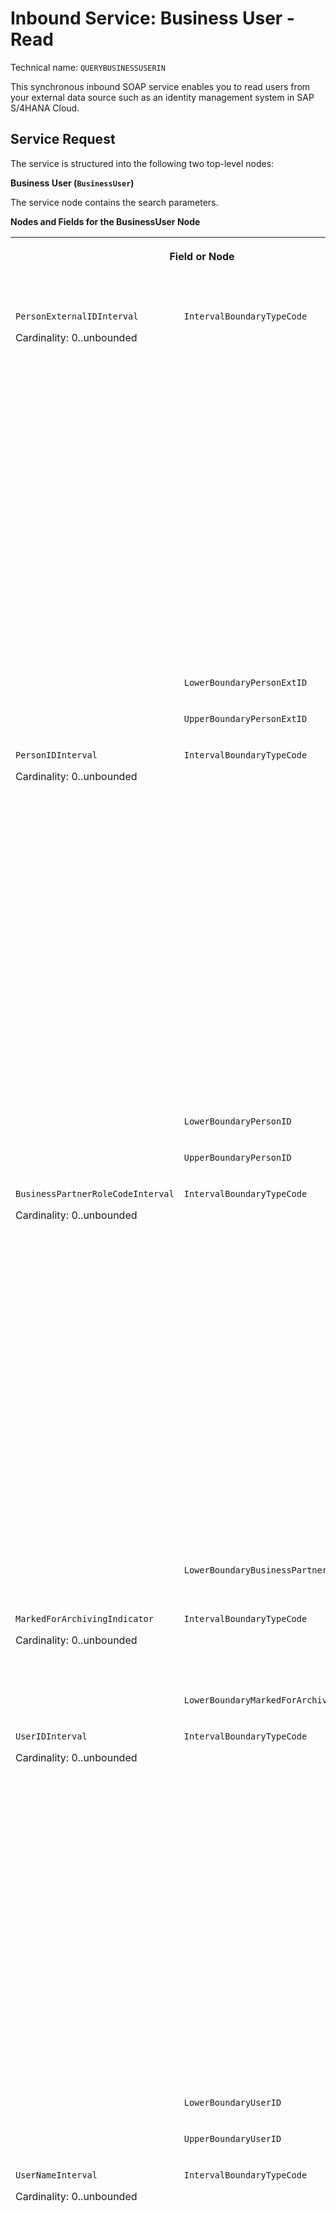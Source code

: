 <!-- loio535e7af5291e48c18deb717167aaa8ef -->

# Inbound Service: Business User - Read



Technical name: `QUERYBUSINESSUSERIN`

This synchronous inbound SOAP service enables you to read users from your external data source such as an identity management system in SAP S/4HANA Cloud.



<a name="loio535e7af5291e48c18deb717167aaa8ef__section_gcn_jn5_qcb"/>

## Service Request

The service is structured into the following two top-level nodes:

**Business User \(`BusinessUser`\)**

The service node contains the search parameters.

**Nodes and Fields for the BusinessUser Node**


<table>
<tr>
<th valign="top" colspan="2">

Field or Node



</th>
<th valign="top">

Description



</th>
<th valign="top">

Maximum Field Length



</th>
<th valign="top">

Cardinality



</th>
</tr>
<tr>
<td valign="top" rowspan="3">

`PersonExternalIDInterval`

Cardinality: 0..unbounded



</td>
<td valign="top">

 `IntervalBoundaryTypeCode` 



</td>
<td valign="top">

The following values exist:

-   1- Equal

    No upper boundary value must be set.

-   3 - Between

    Upper boundary value is mandatory.

-   6 - Lower than

    Upper boundary value is optional.

-   7 - Lower equal

    Upper boundary value is optional.

-   8 - Greater than

    Upper boundary value is optional.

-   9 - Greater equal

    Upper boundary value is optional.


This field is mandatory if `LowerBoundaryPersonExtID` is set.



</td>
<td valign="top">

1



</td>
<td valign="top">

1



</td>
</tr>
<tr>
<td valign="top">

 `LowerBoundaryPersonExtID` 



</td>
<td valign="top">

Employee name



</td>
<td valign="top">

60



</td>
<td valign="top">

0..1



</td>
</tr>
<tr>
<td valign="top">

 `UpperBoundaryPersonExtID` 



</td>
<td valign="top">



</td>
<td valign="top">

60



</td>
<td valign="top">

0..1



</td>
</tr>
<tr>
<td valign="top" rowspan="3">

`PersonIDInterval`

Cardinality: 0..unbounded



</td>
<td valign="top">

 `IntervalBoundaryTypeCode` 



</td>
<td valign="top">

The following values exist:

-   1- Equal

    No upper boundary value must be set.

-   3 - Between

    Upper boundary value is mandatory.

-   6 - Lower than

    Upper boundary value is optional.

-   7 - Lower equal

    Upper boundary value is optional.

-   8 - Greater than

    Upper boundary value is optional.

-   9 - Greater equal

    Upper boundary value is optional.


This field is mandatory if `LowerBoundaryPersonID` is set.



</td>
<td valign="top">

1



</td>
<td valign="top">

1



</td>
</tr>
<tr>
<td valign="top">

 `LowerBoundaryPersonID` 



</td>
<td valign="top">



</td>
<td valign="top">

10



</td>
<td valign="top">

0..1



</td>
</tr>
<tr>
<td valign="top">

 `UpperBoundaryPersonID` 



</td>
<td valign="top">



</td>
<td valign="top">

10



</td>
<td valign="top">

0..1



</td>
</tr>
<tr>
<td valign="top" rowspan="2">

`BusinessPartnerRoleCodeInterval`

Cardinality: 0..unbounded



</td>
<td valign="top">

 `IntervalBoundaryTypeCode` 



</td>
<td valign="top">

The following values exist:

-   1- Equal

    No upper boundary value must be set.

-   3 - Between

    Upper boundary value is mandatory.

-   6 - Lower than

    Upper boundary value is optional.

-   7 - Lower equal

    Upper boundary value is optional.

-   8 - Greater than

    Upper boundary value is optional.

-   9 - Greater equal

    Upper boundary value is optional.


This field is mandatory if `LowerBoundaryBusinessPartnerRoleCode` is set.



</td>
<td valign="top">

1



</td>
<td valign="top">

1



</td>
</tr>
<tr>
<td valign="top">

 `LowerBoundaryBusinessPartnerRoleCode` 



</td>
<td valign="top">

Only business partner role code BUP003 \(Employee\) is supported.



</td>
<td valign="top">

6



</td>
<td valign="top">

0..1



</td>
</tr>
<tr>
<td valign="top" rowspan="2">

`MarkedForArchivingIndicator`

Cardinality: 0..unbounded



</td>
<td valign="top">

 `IntervalBoundaryTypeCode` 



</td>
<td valign="top">

The following values exist:

-   True

-   False




</td>
<td valign="top">

 



</td>
<td valign="top">

1



</td>
</tr>
<tr>
<td valign="top">

 `LowerBoundaryMarkedForArchivingIndicator` 



</td>
<td valign="top">

 



</td>
<td valign="top">

1



</td>
<td valign="top">

0..1



</td>
</tr>
<tr>
<td valign="top" rowspan="3">

`UserIDInterval`

Cardinality: 0..unbounded



</td>
<td valign="top">

 `IntervalBoundaryTypeCode` 



</td>
<td valign="top">

The following values exist:

-   1- Equal

    No upper boundary value must be set.

-   3 - Between

    Upper boundary value is mandatory.

-   6 - Lower than

    Upper boundary value is optional.

-   7 - Lower equal

    Upper boundary value is optional.

-   8 - Greater than

    Upper boundary value is optional.

-   9 - Greater equal

    Upper boundary value is optional.


This field is mandatory if `LowerBoundaryUserID` is set.



</td>
<td valign="top">

1



</td>
<td valign="top">

1



</td>
</tr>
<tr>
<td valign="top">

 `LowerBoundaryUserID` 



</td>
<td valign="top">



</td>
<td valign="top">

12



</td>
<td valign="top">

0..1



</td>
</tr>
<tr>
<td valign="top">

 `UpperBoundaryUserID` 



</td>
<td valign="top">



</td>
<td valign="top">

12



</td>
<td valign="top">

0..1



</td>
</tr>
<tr>
<td valign="top" rowspan="3">

`UserNameInterval`

Cardinality: 0..unbounded



</td>
<td valign="top">

 `IntervalBoundaryTypeCode` 



</td>
<td valign="top">

The following values exist:

-   1- Equal

    No upper boundary value must be set.

-   3 - Between

    Upper boundary value is mandatory.

-   6 - Lower than

    Upper boundary value is optional.

-   7 - Lower equal

    Upper boundary value is optional.

-   8 - Greater than

    Upper boundary value is optional.

-   9 - Greater equal

    Upper boundary value is optional.


This field is mandatory if `LowerBoundaryUserName` is set.



</td>
<td valign="top">

1



</td>
<td valign="top">

1



</td>
</tr>
<tr>
<td valign="top">

 `LowerBoundaryUserName` 



</td>
<td valign="top">



</td>
<td valign="top">

40



</td>
<td valign="top">

0..1



</td>
</tr>
<tr>
<td valign="top">

 `UpperBoundaryUserName` 



</td>
<td valign="top">



</td>
<td valign="top">

40



</td>
<td valign="top">

0..1



</td>
</tr>
<tr>
<td valign="top" rowspan="3">

`FirstNameInterval`

Cardinality: 0..unbounded



</td>
<td valign="top">

 `IntervalBoundaryTypeCode` 



</td>
<td valign="top">

The following values exist:

-   1- Equal

    No upper boundary value must be set.

-   3 - Between

    Upper boundary value is mandatory.

-   6 - Lower than

    Upper boundary value is optional.

-   7 - Lower equal

    Upper boundary value is optional.

-   8 - Greater than

    Upper boundary value is optional.

-   9 - Greater equal

    Upper boundary value is optional.


This field is mandatory if `LowerBoundaryFirstName` is set.



</td>
<td valign="top">

1



</td>
<td valign="top">

1



</td>
</tr>
<tr>
<td valign="top">

 `LowerBoundaryFirstName` 



</td>
<td valign="top">



</td>
<td valign="top">

35



</td>
<td valign="top">

0..1



</td>
</tr>
<tr>
<td valign="top">

 `UpperBoundaryFirstName` 



</td>
<td valign="top">



</td>
<td valign="top">

35



</td>
<td valign="top">

0..1



</td>
</tr>
<tr>
<td valign="top" rowspan="3">

`LastNameInterval`

Cardinality: 0..unbounded



</td>
<td valign="top">

 `IntervalBoundaryTypeCode` 



</td>
<td valign="top">

The following values exist:

-   1- Equal

    No upper boundary value must be set.

-   3 - Between

    Upper boundary value is mandatory.

-   6 - Lower than

    Upper boundary value is optional.

-   7 - Lower equal

    Upper boundary value is optional.

-   8 - Greater than

    Upper boundary value is optional.

-   9 - Greater equal

    Upper boundary value is optional.


This field is mandatory if `LowerBoundaryLastName` is set.



</td>
<td valign="top">

1



</td>
<td valign="top">

1



</td>
</tr>
<tr>
<td valign="top">

 `LowerBoundaryLastName` 



</td>
<td valign="top">

 



</td>
<td valign="top">

40



</td>
<td valign="top">

0..1



</td>
</tr>
<tr>
<td valign="top">

 `UpperBoundaryLastName` 



</td>
<td valign="top">

 



</td>
<td valign="top">

40



</td>
<td valign="top">

0..1



</td>
</tr>
<tr>
<td valign="top" rowspan="3">

`EmailAddressInterval`

Cardinality: 0..unbounded



</td>
<td valign="top">

 `IntervalBoundaryTypeCode` 



</td>
<td valign="top">

 



</td>
<td valign="top">

1



</td>
<td valign="top">

1



</td>
</tr>
<tr>
<td valign="top">

 `LowerBoundaryEmailAddress` 



</td>
<td valign="top">



</td>
<td valign="top">

241



</td>
<td valign="top">

0..1



</td>
</tr>
<tr>
<td valign="top">

 `UpperBoundaryEmailAddress` 



</td>
<td valign="top">



</td>
<td valign="top">

241



</td>
<td valign="top">

0..1



</td>
</tr>
</table>

**Query Processing Conditions \(`QueryProcessingConditions`\)**

The service nodes contain the service's business data.

**Fields for the QueryProcessingConditions Node**


<table>
<tr>
<th valign="top">

Field



</th>
<th valign="top">

Description



</th>
<th valign="top">

Maximum Field Length



</th>
<th valign="top">

Cardinality



</th>
</tr>
<tr>
<td valign="top">

 `QueryHitsTotalNumberIndicator` 



</td>
<td valign="top">

The following values exist:

-   True

-   False \(default\)




</td>
<td valign="top">

 



</td>
<td valign="top">

1



</td>
</tr>
<tr>
<td valign="top">

 `QueryHitsMaximumNumberValue` 



</td>
<td valign="top">

Enter the maximum number of hits. If no value is entered, the default is automatically set to 1000.



</td>
<td valign="top">

999999999



</td>
<td valign="top">

0..1



</td>
</tr>
<tr>
<td valign="top">

 `QueryHitsUnlimitedIndicator` 



</td>
<td valign="top">

The following values exist:

-   True

-   False \(default\)


Set **True** to get all data based on selection criteria.



</td>
<td valign="top">



</td>
<td valign="top">

1



</td>
</tr>
<tr>
<td valign="top">

 `QueryLastReturnedObjectID` 



</td>
<td valign="top">

The following values exist:

-   True

-   False \(default\)


If `QueryHitsMaximumNumberValue` is set and more data is available, you can set this value to **True**.



</td>
<td valign="top">

 



</td>
<td valign="top">

0..1



</td>
</tr>
</table>



### Sample Payload

> ### Sample Code:  
> ```
> <soapenv:Envelope xmlns:soapenv="http://schemas.xmlsoap.org/soap/envelope/" xmlns:aba="http://sap.com/xi/ABA">
>    <soapenv:Header/>
>    <soapenv:Body>
>       <aba:BusinessUserSimpleByElementsQuery_sync>
>          <BusinessUser>
>             <PersonIDInterval>
>                <IntervalBoundaryTypeCode>1</IntervalBoundaryTypeCode>
>                <!--Optional:-->
>                <LowerBoundaryPersonID>9980035943</LowerBoundaryPersonID>
>                <!--Optional:-->
>             </PersonIDInterval>
>             <BusinessPartnerRoleCodeInterval>
>                <IntervalBoundaryTypeCode>1</IntervalBoundaryTypeCode>
>                <!--Optional:-->
>                <LowerBoundaryBusinessPartnerRoleCode>bup003</LowerBoundaryBusinessPartnerRoleCode>
>             </BusinessPartnerRoleCodeInterval>
>          </BusinessUser>
>          <QueryProcessingConditions>
>             <!--Optional:-->
>             <QueryHitsMaximumNumberValue>1</QueryHitsMaximumNumberValue>
>             <QueryHitsUnlimitedIndicator>false</QueryHitsUnlimitedIndicator>
>          </QueryProcessingConditions>
>       </aba:BusinessUserSimpleByElementsQuery_sync>
>    </soapenv:Body>
> </soapenv:Envelope>
> ```



<a name="loio535e7af5291e48c18deb717167aaa8ef__section_jg1_p45_qcb"/>

## Service Response

**Business User \(`BusinessUser`\)**

> ### Note:  
> The fields below the node `User` will be filled.


<table>
<tr>
<th valign="top" colspan="3">

Node or Field



</th>
<th valign="top">

Description



</th>
<th valign="top">

Maximum Field Length



</th>
<th valign="top">

Cardinality



</th>
</tr>
<tr>
<td valign="top" colspan="3">

 `PersonExternalID` 



</td>
<td valign="top">

Person External ID



</td>
<td valign="top">

60



</td>
<td valign="top">

0..1



</td>
</tr>
<tr>
<td valign="top" colspan="3">

 `PersonID` 



</td>
<td valign="top">

Person ID



</td>
<td valign="top">

10



</td>
<td valign="top">

1



</td>
</tr>
<tr>
<td valign="top" colspan="3">

 `PersonUUID` 



</td>
<td valign="top">

Person UUID



</td>
<td valign="top">

36



</td>
<td valign="top">

1



</td>
</tr>
<tr>
<td valign="top" colspan="3">

 `BusinessPartnerRoleCode` 



</td>
<td valign="top">

Business Partner Role Code



</td>
<td valign="top">

6



</td>
<td valign="top">

1



</td>
</tr>
<tr>
<td valign="top" colspan="3">

 `MarkedForArchivingIndicator` 



</td>
<td valign="top">

-   True

-   False




</td>
<td valign="top">

 



</td>
<td valign="top">

1



</td>
</tr>
<tr>
<td valign="top" rowspan="2">

`ValidityPeriod`

Cardinality: 0..1



</td>
<td valign="top" colspan="2">

 `StartDate` 



</td>
<td valign="top">

Format:

YYYY-MM-DD



</td>
<td valign="top">



</td>
<td valign="top">

1



</td>
</tr>
<tr>
<td valign="top" colspan="2">

 `EndDate` 



</td>
<td valign="top">

Format:

YYYY-MM-DD



</td>
<td valign="top">



</td>
<td valign="top">

1



</td>
</tr>
<tr>
<td valign="top" rowspan="15">

`PersonalInformation`

Cardinality: 0..1



</td>
<td valign="top" colspan="2">

 `FormOfAddress` 



</td>
<td valign="top">

Form of address



</td>
<td valign="top">

4



</td>
<td valign="top">

0..1



</td>
</tr>
<tr>
<td valign="top" colspan="2">

 `FirstName` 



</td>
<td valign="top">

First name



</td>
<td valign="top">

40



</td>
<td valign="top">

0..1



</td>
</tr>
<tr>
<td valign="top" colspan="2">

 `LastName` 



</td>
<td valign="top">

Last name



</td>
<td valign="top">

40



</td>
<td valign="top">

0..1



</td>
</tr>
<tr>
<td valign="top" colspan="2">

 `PersonFullName` 



</td>
<td valign="top">

Person full name



</td>
<td valign="top">

80



</td>
<td valign="top">

0..1



</td>
</tr>
<tr>
<td valign="top" colspan="2">

 `AcademicTitle` 



</td>
<td valign="top">

Academic title



</td>
<td valign="top">

4



</td>
<td valign="top">

0..1



</td>
</tr>
<tr>
<td valign="top" colspan="2">

 `CorrespondenceLanguage` 



</td>
<td valign="top">

Correspondence language



</td>
<td valign="top">

9



</td>
<td valign="top">

0..1



</td>
</tr>
<tr>
<td valign="top" colspan="2">

 `MiddleName` 



</td>
<td valign="top">

Middle name



</td>
<td valign="top">

40



</td>
<td valign="top">

0..1



</td>
</tr>
<tr>
<td valign="top" colspan="2">

 `AdditionalLastName` 



</td>
<td valign="top">

Additional last name



</td>
<td valign="top">

40



</td>
<td valign="top">

0..1



</td>
</tr>
<tr>
<td valign="top" colspan="2">

 `BirthName` 



</td>
<td valign="top">

Birth name



</td>
<td valign="top">

40



</td>
<td valign="top">

0..1



</td>
</tr>
<tr>
<td valign="top" colspan="2">

 `NickName` 



</td>
<td valign="top">

Nick name



</td>
<td valign="top">

40



</td>
<td valign="top">

0..1



</td>
</tr>
<tr>
<td valign="top" colspan="2">

 `Initials` 



</td>
<td valign="top">

Initials



</td>
<td valign="top">

10



</td>
<td valign="top">

0..1



</td>
</tr>
<tr>
<td valign="top" colspan="2">

 `AcademicSecondTitle` 



</td>
<td valign="top">

Academic second title



</td>
<td valign="top">

4



</td>
<td valign="top">

0..1



</td>
</tr>
<tr>
<td valign="top" colspan="2">

 `LastNamePrefix` 



</td>
<td valign="top">

Last name prefix



</td>
<td valign="top">

4



</td>
<td valign="top">

0..1



</td>
</tr>
<tr>
<td valign="top" colspan="2">

 `LastNameSecondPrefix` 



</td>
<td valign="top">

Last name second prefix



</td>
<td valign="top">

4



</td>
<td valign="top">

0..1



</td>
</tr>
<tr>
<td valign="top" colspan="2">

 `NameSupplement` 



</td>
<td valign="top">

Name supplement



</td>
<td valign="top">

4



</td>
<td valign="top">

0..1



</td>
</tr>
<tr>
<td valign="top" rowspan="11">

`User` **\(only for Cloud\)**

Cardinality: 0..1



</td>
<td valign="top" colspan="2">

 `UserID` 



</td>
<td valign="top">

User ID



</td>
<td valign="top">

12



</td>
<td valign="top">

1



</td>
</tr>
<tr>
<td valign="top" colspan="2">

 `UserName` 



</td>
<td valign="top">

User name/Alias



</td>
<td valign="top">

40



</td>
<td valign="top">

1



</td>
</tr>
<tr>
<td valign="top" colspan="2">

 `LogonLanguageCode` 



</td>
<td valign="top">

Logon language



</td>
<td valign="top">

9



</td>
<td valign="top">

0..1



</td>
</tr>
<tr>
<td valign="top" colspan="2">

 `DateFormatCode` 



</td>
<td valign="top">

The following values exist:

-   1 - DD.MM.YYYY \(Gregorian Date\)

-   2 - MM/DD/YYYY \(Gregorian Date\)

-   3 - MM-DD-YYYY \(Gregorian Date\)

-   4 - YYYY.MM.DD \(Gregorian Date\)

-   5 - YYYY/MM/DD \(Gregorian Date\)

-   6 - YYYY-MM-DD \(Gregorian Date, ISO 8601\)

-   7 - GYY.MM.DD \(Japanese Date\)

-   8 - GYY/MM/DD \(Japanese Date\)

-   9 - GYY-MM-DD \(Japanese Date\)

-   A - YYYY/MM/DD \(Islamic Date 1\)

-   B - YYYY/MM/DD \(Islamic Date 2\)

-   C - YYYY/MM/DD \(Iranian Date\)




</td>
<td valign="top">

2



</td>
<td valign="top">

0..1



</td>
</tr>
<tr>
<td valign="top" colspan="2">

 `DecimalFormatCode` 



</td>
<td valign="top">

The following values exist:

-   1.234.567,89

-   X - 1,234,567.89

-   Y - 1 234 567,89




</td>
<td valign="top">

2



</td>
<td valign="top">

0..1



</td>
</tr>
<tr>
<td valign="top" colspan="2">

 `TimeZoneCode` 



</td>
<td valign="top">

Time zone



</td>
<td valign="top">

10



</td>
<td valign="top">

0..1



</td>
</tr>
<tr>
<td valign="top" colspan="2">

 `TimeFormatCode` 



</td>
<td valign="top">

The following values exist:

-   0 - 24 Hour Format \(Example: 12:05:10\)

-   1 - 12 Hour Format \(Example: 12:05:10 PM\)

-   2 - 12 Hour Format \(Example: 12:05:10 pm\)

-   3 - Hours from 0 to 11 \(Example: 00:05:10 PM\)

-   4 - Hours from 0 to 11 \(Example: 00:05:10 pm\)




</td>
<td valign="top">

2



</td>
<td valign="top">

0..1



</td>
</tr>
<tr>
<td valign="top" colspan="2">

 `LockedIndicator` 



</td>
<td valign="top">

Locked indicator



</td>
<td valign="top">

5



</td>
<td valign="top">

0..1



</td>
</tr>
<tr>
<td valign="top" rowspan="2">

`ValidityPeriod`

Cardinality: 1



</td>
<td valign="top">

 `StartDate` 



</td>
<td valign="top">

Format:

YYYY-MM-DD

If no start date is maintained for the `User`, the `StartDate` for the `BusinessUser` is entered.



</td>
<td valign="top">

 



</td>
<td valign="top">

1



</td>
</tr>
<tr>
<td valign="top">

 `EndDate` 



</td>
<td valign="top">

Format:

YYYY-MM-DD

If no `EndDate` is maintained, it is set to 9999-12-31.



</td>
<td valign="top">

 



</td>
<td valign="top">

1



</td>
</tr>
<tr>
<td valign="top">

`Role`

Cardinality: 0..unbounded



</td>
<td valign="top">

 `RoleName` 



</td>
<td valign="top">

Role name



</td>
<td valign="top">

40



</td>
<td valign="top">

1



</td>
</tr>
<tr>
<td valign="top" rowspan="3">

`UserAssignment` **\(only for on-premise\)**

Cardinality: 0..1



</td>
<td valign="top" colspan="2">

 `UserID` 



</td>
<td valign="top">

User ID



</td>
<td valign="top">

12



</td>
<td valign="top">

1



</td>
</tr>
<tr>
<td valign="top" colspan="2">

 `UserName` 



</td>
<td valign="top">



</td>
<td valign="top">

40



</td>
<td valign="top">

0..1



</td>
</tr>
<tr>
<td valign="top" colspan="2">

 `UserAssignmentStatusCode` 



</td>
<td valign="top">

The following values exist:

-   1 - is reserved

-   2 - is assigned




</td>
<td valign="top">

1



</td>
<td valign="top">

1



</td>
</tr>
<tr>
<td valign="top" rowspan="10">

`WorkplaceInformation`

Cardinality: 0..1



</td>
<td valign="top" colspan="2">

 `EmailAddress` 



</td>
<td valign="top">

Email address



</td>
<td valign="top">

241



</td>
<td valign="top">

0..1



</td>
</tr>
<tr>
<td valign="top" rowspan="5">

`PhoneInformation`

Cardinality: 0..2

One set of phone information per phone type supported.



</td>
<td valign="top">

 `PhoneType` 



</td>
<td valign="top">

Phone type



</td>
<td valign="top">

1



</td>
<td valign="top">

1



</td>
</tr>
<tr>
<td valign="top">

 `CountryDialingCode` 



</td>
<td valign="top">

Country dialing code



</td>
<td valign="top">

10



</td>
<td valign="top">

0..1



</td>
</tr>
<tr>
<td valign="top">

 `PhoneNumberAreaID` 



</td>
<td valign="top">

Phone number area code



</td>
<td valign="top">

10



</td>
<td valign="top">

0..1



</td>
</tr>
<tr>
<td valign="top">

 `PhoneNumberSubscriberID` 



</td>
<td valign="top">

Phone number subscriber ID



</td>
<td valign="top">

30



</td>
<td valign="top">

0..1



</td>
</tr>
<tr>
<td valign="top">

 `PhoneNumberExtension` 



</td>
<td valign="top">

Phone number extension



</td>
<td valign="top">

10



</td>
<td valign="top">

0..1



</td>
</tr>
<tr>
<td valign="top" colspan="2">

 `FunctionalTitleName` 



</td>
<td valign="top">

Functional title name



</td>
<td valign="top">

40



</td>
<td valign="top">

0..1



</td>
</tr>
<tr>
<td valign="top" colspan="2">

 `Department` 



</td>
<td valign="top">

Department name



</td>
<td valign="top">

40



</td>
<td valign="top">

0..1



</td>
</tr>
<tr>
<td valign="top" colspan="2">

 `RoomNumber` 



</td>
<td valign="top">

Room number



</td>
<td valign="top">

10



</td>
<td valign="top">

0..1



</td>
</tr>
<tr>
<td valign="top" colspan="2">

 `Building` 



</td>
<td valign="top">

Building name



</td>
<td valign="top">

10



</td>
<td valign="top">

0..1



</td>
</tr>
</table>

**Response Processing Conditions \(`ResponseProcessingConditions`\)**


<table>
<tr>
<th valign="top">

Field



</th>
<th valign="top">

Description



</th>
<th valign="top">

Maximum Field Length



</th>
<th valign="top">

Cardinality



</th>
</tr>
<tr>
<td valign="top">

 `HitsTotalNumberValue` 



</td>
<td valign="top">

Contains the number of users based on given criteria.



</td>
<td valign="top">

999999999



</td>
<td valign="top">

1



</td>
</tr>
<tr>
<td valign="top">

 `ReturnedQueryHitsNumberValue` 



</td>
<td valign="top">

Contains the number of found data sets for business users.



</td>
<td valign="top">

999999999



</td>
<td valign="top">

1



</td>
</tr>
<tr>
<td valign="top">

 `MoreHitsAvailableIndiactor` 



</td>
<td valign="top">

The indicator is set if the query was limited to a number of hits, but more business user data sets are available based on the query.



</td>
<td valign="top">



</td>
<td valign="top">

1



</td>
</tr>
<tr>
<td valign="top">

 `LastReturnedObjectID` 



</td>
<td valign="top">

Displays the last row of the results list limited by the found hits or by the value given for `QueryHitsMaximumNumberValue`.



</td>
<td valign="top">

999999999



</td>
<td valign="top">

0..1



</td>
</tr>
</table>

**Log \(`Log`\)**

If errors occur, the log contains the information shown in the table below:


<table>
<tr>
<th valign="top" colspan="2">

Field or Node



</th>
<th valign="top">

Description



</th>
<th valign="top">

Maximum Field Length



</th>
<th valign="top">

Cardinality



</th>
</tr>
<tr>
<td valign="top" colspan="2">

`BusinessDocumentProcessingResultCode`



</td>
<td valign="top">



</td>
<td valign="top">

2



</td>
<td valign="top">

0..1



</td>
</tr>
<tr>
<td valign="top" colspan="2">

 `MaximumLogItemSeverityCode` 



</td>
<td valign="top">

If several messages are stored for a business user, the most severe level is shown from the maximum of all received severity codes.



</td>
<td valign="top">

1



</td>
<td valign="top">

0..1



</td>
</tr>
<tr>
<td valign="top" rowspan="5">

`Item`

Cardinality: 0..unbounded



</td>
<td valign="top">

TypeID



</td>
<td valign="top">

Message number



</td>
<td valign="top">

40



</td>
<td valign="top">

0..1



</td>
</tr>
<tr>
<td valign="top">

CateoryCode



</td>
<td valign="top">

Not in use



</td>
<td valign="top">

15



</td>
<td valign="top">

0..1



</td>
</tr>
<tr>
<td valign="top">

SeverityCode



</td>
<td valign="top">

Severity code definition:

-   1 - Information

-   2 - Warning

-   3 - Error




</td>
<td valign="top">

1



</td>
<td valign="top">

0..1



</td>
</tr>
<tr>
<td valign="top">

Note



</td>
<td valign="top">

Contains the message texts.



</td>
<td valign="top">

200



</td>
<td valign="top">

1



</td>
</tr>
<tr>
<td valign="top">

WebURI



</td>
<td valign="top">

Not in use



</td>
<td valign="top">



</td>
<td valign="top">

0..1



</td>
</tr>
</table>



<a name="loio535e7af5291e48c18deb717167aaa8ef__section_x5f_w45_qcb"/>

## Constraints

This service does not support:

-   Freelancer \(BBP010\) business users




<a name="loio535e7af5291e48c18deb717167aaa8ef__section_czf_fqf_zkb"/>

## Additional Information

> ### Note:  
> For more details about Communication Management, see [Communication Management](../50-administration-and-ops/communication-management-2e84a10.md).

